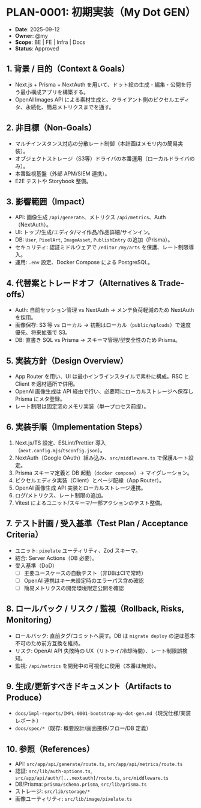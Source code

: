 # PLAN-0001: 初期実装（My Dot GEN）

- **Date**: 2025-09-12
- **Owner**: @my
- **Scope**: BE | FE | Infra | Docs
- **Status**: Approved

## 1. 背景 / 目的（Context & Goals）

- Next.js + Prisma + NextAuth を用いて、ドット絵の生成・編集・公開を行う最小構成アプリを構築する。
- OpenAI Images API による素材生成と、クライアント側のピクセルエディタ、永続化、簡易メトリクスまでを通す。

## 2. 非目標（Non-Goals）

- マルチインスタンス対応の分散レート制御（本計画はメモリ内の簡易実装）。
- オブジェクトストレージ（S3等）ドライバの本番運用（ローカルドライバのみ）。
- 本番監視基盤（外部 APM/SIEM 連携）。
- E2E テストや Storybook 整備。

## 3. 影響範囲（Impact）

- API: 画像生成 `/api/generate`、メトリクス `/api/metrics`、Auth（NextAuth）。
- UI: トップ/生成/エディタ/マイ作品/作品詳細/サインイン。
- DB: `User`, `PixelArt`, `ImageAsset`, `PublishEntry` の追加（Prisma）。
- セキュリティ: 認証ミドルウェアで `/editor` `/my/arts` を保護、レート制限導入。
- 運用: `.env` 設定、Docker Compose による PostgreSQL。

## 4. 代替案とトレードオフ（Alternatives & Trade-offs）

- Auth: 自前セッション管理 vs NextAuth → メンテ負荷軽減のため NextAuth を採用。
- 画像保存: S3 等 vs ローカル → 初期はローカル（`public/uploads`）で速度優先、将来拡張で S3。
- DB: 直書き SQL vs Prisma → スキーマ管理/型安全性のため Prisma。

## 5. 実装方針（Design Overview）

- App Router を用い、UI は最小インラインスタイルで素朴に構成。RSC と Client を適材適所で併用。
- OpenAI 画像生成は API 経由で行い、必要時にローカルストレージへ保存し Prisma にメタ登録。
- レート制限は固定窓のメモリ実装（単一プロセス前提）。

## 6. 実装手順（Implementation Steps）

1. Next.js/TS 設定、ESLint/Prettier 導入（`next.config.mjs`/`tsconfig.json`）。
2. NextAuth（Google OAuth）組み込み、`src/middleware.ts` で保護ルート設定。
3. Prisma スキーマ定義と DB 起動（`docker compose`）→ マイグレーション。
4. ピクセルエディタ実装（Client）とページ配線（App Router）。
5. OpenAI 画像生成 API 実装とローカルストレージ連携。
6. ログ/メトリクス、レート制限の追加。
7. Vitest によるユニット/スキーマ/一部アクションのテスト整備。

## 7. テスト計画 / 受入基準（Test Plan / Acceptance Criteria）

- ユニット: `pixelate` ユーティリティ、Zod スキーマ。
- 結合: Server Actions（DB 必要）。
- 受入基準（DoD）
  - [ ] 主要ユースケースの自動テスト（非DBはCIで常時）
  - [ ] OpenAI 連携はキー未設定時のエラーパス含め確認
  - [ ] 簡易メトリクスの開発環境限定公開を確認

## 8. ロールバック / リスク / 監視（Rollback, Risks, Monitoring）

- ロールバック: 直前タグ/コミットへ戻す。DB は `migrate deploy` の逆は基本不可のため前方互換を維持。
- リスク: OpenAI API 失敗時の UX（リトライ/冷却時間）、レート制限誤検知。
- 監視: `/api/metrics` を開発中の可視化に使用（本番は無効）。

## 9. 生成/更新すべきドキュメント（Artifacts to Produce）

- `docs/impl-reports/IMPL-0001-bootstrap-my-dot-gen.md`（現況仕様/実装レポート）
- `docs/spec/*`（既存: 概要設計/画面遷移/フロー/DB 定義）

## 10. 参照（References）

- API: `src/app/api/generate/route.ts`, `src/app/api/metrics/route.ts`
- 認証: `src/lib/auth-options.ts`, `src/app/api/auth/[...nextauth]/route.ts`, `src/middleware.ts`
- DB/Prisma: `prisma/schema.prisma`, `src/lib/prisma.ts`
- ストレージ: `src/lib/storage/*`
- 画像ユーティリティ: `src/lib/image/pixelate.ts`
